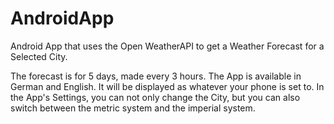 # AndroidApp
Android App that uses the Open WeatherAPI to get a Weather Forecast for a Selected City.

The forecast is for 5 days, made every 3 hours. The App is available in German and English.
It will be displayed as whatever your phone is set to. In the App's Settings, you can not
only change the City, but you can also switch between the metric system and the imperial system.
